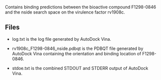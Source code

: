 Contains binding predictions between the bioactive compound F1298-0846 and the nside search space on the virulence factor rv1908c.

## Files

- log.txt is the log file generated by AutoDock Vina.

- rv1908c_F1298-0846_nside.pdbqt is the PDBQT file generated by AutoDock Vina containing the orientation and binding location of F1298-0846.

- stdoe.txt is the combined STDOUT and STDERR output of AutoDock Vina.

